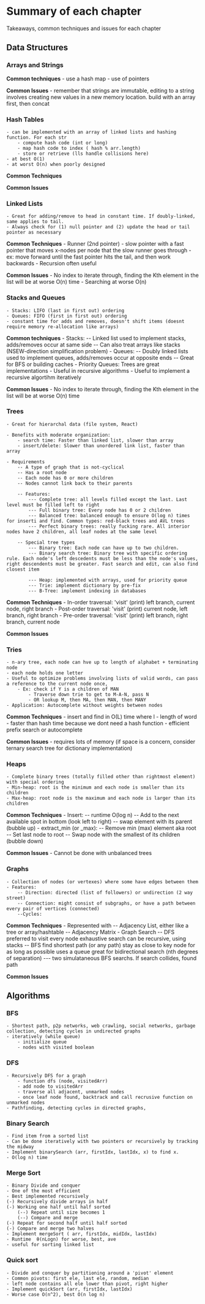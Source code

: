 # Summary of each chapter

Takeaways, common techniques and issues for each chapter

## Data Structures


### Arrays and Strings

**Common techniques**
    - use a hash map
    - use of pointers

**Common Issues**
    - remember that strings are immutable, editing to a string involves creating new values in a new memory location. build with an array first, then concat


### Hash Tables
    - can be implemented with an array of linked lists and hashing function. For each str
        - compute hash code (int or long)
        - map hash code to index ( hash % arr.length)
        - store or retrieve (lls handle collisions here)
    - at best O(1)
    - at worst O(n) when poorly designed

**Common Techniques**

**Common Issues**


### Linked Lists
    - Great for adding/remove to head in constant time. If doubly-linked, same applies to tail. 
    - Always check for (1) null pointer and (2) update the head or tail pointer as necessary

**Common Techniques**
    - Runner (2nd pointer)
        - slow pointer with a fast pointer that moves x-nodes per node that the slow runner goes through
        - ex: move forward until the fast pointer hits the tail, and then work backwards
    - Recursion often useful

**Common Issues**
    - No index to iterate through, finding the Kth element in the list will be at worse O(n) time
    - Searching at worse O(n)


### Stacks and Queues
    - Stacks: LIFO (last in first out) ordering
    - Queues: FIFO (first in first out) ordering
    - constant time for adds and removes, doesn't shift items (doesnt require memory re-allocation like arrays)

**Common techniques**
    - Stacks: 
        -- Linked list used to implement stacks, adds/removes occur at same side
        -- Can also treat arrays like stacks (NSEW-direction simplification problem)
    - Queues: 
        -- Doubly linked lists used to implement queues, adds/removes occur at opposite ends
        -- Great for BFS or building caches
    - Priority Queues: Trees are great implementations
    - Useful in recursive algorithms
    - Useful to implement a recursive algortihm iteratively
    
**Common Issues**
    - No index to iterate through, finding the Kth element in the list will be at worse O(n) time



### Trees
    - Great for hierarchal data (file system, React)

    - Benefits with moderate organization:
        - search time: Faster than linked list, slower than array
        - insert/delete: Slower than unordered link list, faster than array

    - Requirements
        -- A type of graph that is not-cyclical
        -- Has a root node 
        -- Each node has 0 or more children
        -- Nodes cannot link back to their parents

        -- Features:
            --- Complete tree: all levels filled except the last. Last level must be filled left to right
            --- Full binary tree: Every node has 0 or 2 children
            --- Balanced tree: balanced enough to ensure O(log n) times for inserti and find. Common types: red-black trees and AVL trees
            --- Perfect binary trees: really fucking rare. All interior nodes have 2 children, all leaf nodes at the same level

        -- Special tree types
            --- Binary tree: Each node can have up to two children. 
            --- Binary search tree: Binary tree with specific ordering rule. Each node's left descedents must be less than the node's values, right descendents must be greater. Fast search and edit, can also find closest item
            
            --- Heap: implemented with arrays, used for priority queue
            --- Trie: implement dictionary by pre-fix
            --- B-Tree: implement indexing in databases

**Common Techniques**
    - In-order traversal: 'visit' (print) left branch, current node, right branch
    - Post-order traversal: 'visit' (print)  current node, left branch, right branch
    - Pre-order traversal: 'visit' (print) left branch, right branch, current node

**Common Issues**

### Tries
    - n-ary tree, each node can hve up to length of alphabet + terminating node
    - each node holds one letter
    - Useful to optimize problems involving lists of valid words, can pass a reference to the current node once, 
        - Ex: check if Y is a children of MAN
            - Traverse down trie to get to M-A-N, pass N
            - OR lookup M, then MA, then MAN, then MANY
    - Application: Autocomplete without weights between nodes

**Common Techniques**
    - insert and find in O(L) time where l - length of word
        - faster than hash time because we dont need a hash function
    - efficient prefix search or autocomplete


**Common Issues**
    - requires lots of memory (if space is a concern, consider ternary search tree for dictionary implementation)

### Heaps
    - Complete binary trees (totally filled other than rightmost element) with special ordering
    - Min-heap: root is the minimum and each node is smaller than its children
    - Max-heap: root node is the maximum and each node is larger than its children

**Common Techniques**
    - Insert: 
        -- runtime O(log n)
        -- Add to the next available spot in bottom (look left to right)
        -- swap element with its parent (bubble up)
    - extract_min (or _max):
        -- Remove min (max) element  aka root
        -- Set last node to root
        -- Swap node with the smallest of its children (bubble down)

**Common Issues**
    - Cannot be done with unbalanced trees

### Graphs
    - Collection of nodes (or vertexes) where some have edges between them
    - Features:
        -- Direction: directed (list of followers) or undirection (2 way street)
        -- Connection: might consist of subgraphs, or have a path between every pair of vertices (connected)
        --Cycles: 

**Common Techniques**
    - Represented with
        -- Adjacency List, either like a tree or array/hashtable
        -- Adjacency Matrix
    - Graph Search
        -- DFS
            preferred to visit every node
            exhaustive search
            can be recursive, using stacks
        -- BFS
            find shortest path (or any path)
            stay as close to key node for as long as possible
            uses a queue
            great for bidirectional search (nth degrees of separation)
                --- two simulataneous BFS searchs. If search collides, found path

**Common Issues**


## Algorithms


### BFS
    - Shortest path, p2p networks, web crawling, social networks, garbage collection, detecting cycles in undirected graphs
    - iteratively (while queue)
        - initialize queue
        - nodes with visited boolean


### DFS
    - Recursively DFS for a graph
        - function dfs (node, visitedArr)
        - add node to visitedArr
        - traverse all adjacent, unmarked nodes
        - once leaf node found, backtrack and call recrusive function on unmarked nodes
    - Pathfinding, detecting cycles in directed graphs, 


### Binary Search
    - Find item from a sorted list
    - Can be done iteratively with two pointers or recursively by tracking the midway
    - Implement binarySearch (arr, firstIdx, lastIdx, x) to find x.
    - O(log n) time


### Merge Sort
    - Binary Divide and conquer
    - One of the most efficient
    - Best implemented recursively
    (-) Recursively divide arrays in half
    (-) Working one half until half sorted
        (--) Repeat until size becomes 1
        (--) Compare and merge
    (-) Repeat for second half until half sorted
    (-) Compare and merge two halves
    - Implement mergeSort ( arr, firstIdx, midIdx, lastIdx)
    - Runtime  θ(nLogn) for worse, best, ave
    - useful for sorting linked list

### Quick sort
    - Divide and conquer by partitioning around a 'pivot' element
    - Common pivots: first ele, last ele, random, median
    - left node contains all ele lower than pivot, right higher
    - Implement quickSort (arr, firstIdx, lastIdx)
    - Worse case O(n^2), best O(n log n)